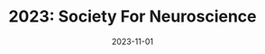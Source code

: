 ---
title: "2023: Society For Neuroscience"
conference_id: "SFN_2023"
date: 2023-11-01
location: "Washington, DC"
layout: conference
---